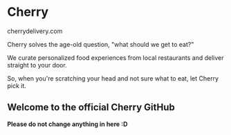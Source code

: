 # Cherry

cherrydelivery.com

Cherry solves the age-old question, "what should we get to eat?" 

We curate personalized food experiences from local restaurants and deliver straight to your door.

So, when you're scratching your head and not sure what to eat, let Cherry pick it.

## Welcome to the official Cherry GitHub

**Please do not change anything in here :D**

